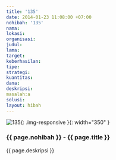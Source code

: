 ```yaml
---
title: '135'
date: 2014-01-23 11:08:00 +07:00
nohibah: '135'
nama:
lokasi:
organisasi:
judul:
lama:
target:
keberhasilan:
tipe:
strategi:
kuantitas:
dana:
deskripsi:
masalah:a
solusi:
layout: hibah
---
```


![135](/static/img/hibahcms/135.png){: .img-responsive }{: width="350" }

### {{ page.nohibah }} - {{ page.title }}

{{ page.deskripsi }}
